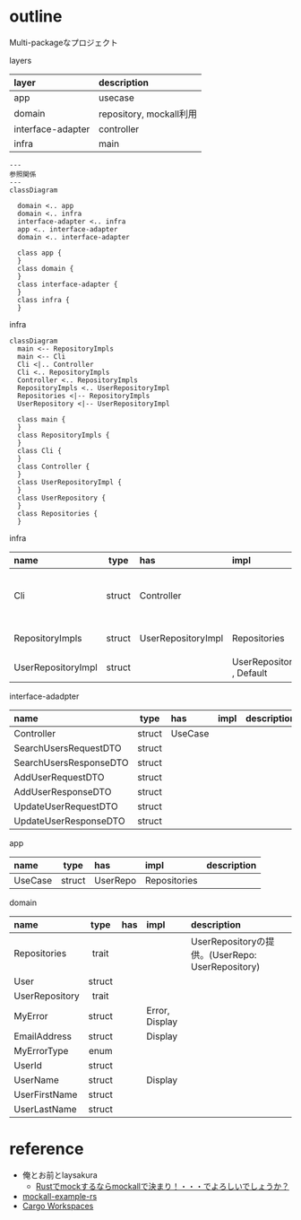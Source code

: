 # outline

Multi-packageなプロジェクト

layers

| layer | description |
| :---- | :---- |
| app | usecase |
| domain | repository, mockall利用 |
| interface-adapter | controller |
| infra | main |


```mermaid
---
参照関係
---
classDiagram

  domain <.. app
  domain <.. infra
  interface-adapter <.. infra
  app <.. interface-adapter
  domain <.. interface-adapter

  class app {
  }
  class domain {
  }
  class interface-adapter {
  }
  class infra {
  }
```

infra

```mermaid
classDiagram
  main <-- RepositoryImpls
  main <-- Cli
  Cli <|.. Controller
  Cli <.. RepositoryImpls
  Controller <.. RepositoryImpls
  RepositoryImpls <.. UserRepositoryImpl
  Repositories <|-- RepositoryImpls
  UserRepository <|-- UserRepositoryImpl

  class main {
  }
  class RepositoryImpls {
  }
  class Cli {
  }
  class Controller {
  }
  class UserRepositoryImpl {
  }
  class UserRepository {
  }
  class Repositories {
  }
```

infra

| name | type |has | impl | description |
| :---- | :----: | :---- | :---- | :---- |
| Cli | struct | Controller<RepositoryImpls> | | DTO(request)の作成及びcontrollerへの引き渡し |
| RepositoryImpls | struct| UserRepositoryImpl | Repositories | Repositoriesの実装 |
| UserRepositoryImpl | struct | |UserRepository , Default | UserRepositoryの実装 |

interface-adadpter

| name | type |has | impl | description |
| :---- | :----: | :---- | :---- | :---- |
| Controller | struct | UseCase<Repositories> | | |
| SearchUsersRequestDTO | struct | | | |
| SearchUsersResponseDTO | struct | | | |
| AddUserRequestDTO | struct  | | | |
| AddUserResponseDTO | struct  | | | |
| UpdateUserRequestDTO | struct  | | | |
| UpdateUserResponseDTO | struct  | | | |

app

| name | type |has | impl | description |
| :---- | :----: | :---- | :---- | :---- |
| UseCase | struct | UserRepo | Repositories | |

domain

| name | type |has | impl | description |
| :---- | :----: | :---- | :---- | :---- |
| Repositories | trait  | | | UserRepositoryの提供。(UserRepo: UserRepository) |
| User | struct  | | | |
| UserRepository | trait | | | |
| MyError | struct  | | Error, Display | |
| EmailAddress | struct | | Display | |
| MyErrorType | enum | | | |
| UserId | struct | | | |
| UserName | struct | | Display | |
| UserFirstName | struct | | | |
| UserLastName | struct | | | |

# reference

+ 俺とお前とlaysakura
  + [Rustでmockするならmockallで決まり！・・・でよろしいでしょうか？](https://laysakura.github.io/2021/04/25/rust-mockall/)
+ [mockall-example-rs](https://github.com/laysakura/mockall-example-rs)
+ [Cargo Workspaces](https://doc.rust-lang.org/book/ch14-03-cargo-workspaces.html)